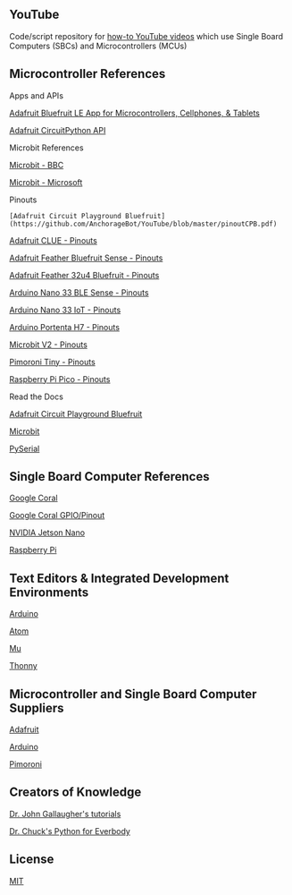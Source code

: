 ## YouTube

Code/script repository for [how-to YouTube videos](https://www.youtube.com/channel/UCDuWq2wFqeVII1KC7grySRg) which use Single Board Computers (SBCs) and Microcontrollers (MCUs)

## Microcontroller References

Apps and APIs

  [Adafruit Bluefruit LE App for Microcontrollers, Cellphones, & Tablets](https://learn.adafruit.com/bluefruit-le-connect)
  
  [Adafruit CircuitPython API](https://docs.circuitpython.org/en/latest/docs/index.html)

Microbit References

  [Microbit - BBC](https://microbit.org)

  [Microbit - Microsoft](https://makecode.microbit.org)

Pinouts

    [Adafruit Circuit Playground Bluefruit](https://github.com/AnchorageBot/YouTube/blob/master/pinoutCPB.pdf)

  [Adafruit CLUE - Pinouts](https://github.com/AnchorageBot/YouTube/blob/master/pinoutCLUE.pdf)

  [Adafruit Feather Bluefruit Sense - Pinouts](https://github.com/AnchorageBot/YouTube/blob/master/pinoutFeatherSense.pdf)

  [Adafruit Feather 32u4 Bluefruit - Pinouts](https://github.com/AnchorageBot/YouTube/blob/master/pinoutBlueFeather32copy.png)

  [Arduino Nano 33 BLE Sense - Pinouts](https://github.com/AnchorageBot/YouTube/blob/master/pinoutNANO33sense.pdf)

  [Arduino Nano 33 IoT - Pinouts](https://github.com/AnchorageBot/YouTube/blob/master/pinoutNANO33IoT.pdf)

  [Arduino Portenta H7 - Pinouts](https://github.com/AnchorageBot/YouTube/blob/master/pinoutPortentaH7.pdf)
  
  [Microbit V2 - Pinouts](https://github.com/AnchorageBot/YouTube/blob/master/pinoutMicrobitV2.pdf)

  [Pimoroni Tiny - Pinouts](https://github.com/AnchorageBot/YouTube/blob/master/pinoutTiny.png)
  
  [Raspberry Pi Pico - Pinouts](https://github.com/AnchorageBot/YouTube/blob/master/pinoutPico.pdf)

Read the Docs

  [Adafruit Circuit Playground Bluefruit](https://docs.circuitpython.org/projects/circuitplayground/en/5.0.5/index.html)

  [Microbit](https://microbit-micropython.readthedocs.io/en/latest/index.html)

  [PySerial](https://pyserial.readthedocs.io/en/latest/)

## Single Board Computer References

[Google Coral](https://coral.ai)

[Google Coral GPIO/Pinout](https://github.com/AnchorageBot/YouTube/blob/master/pinoutCoral.jpeg)

[NVIDIA Jetson Nano](https://developer.nvidia.com/embedded/jetson-nano-developer-kit)

[Raspberry Pi](https://www.raspberrypi.org)

## Text Editors & Integrated Development Environments

[Arduino](https://www.arduino.cc/en/software)

[Atom](https://atom.io)

[Mu](https://codewith.mu)

[Thonny](https://thonny.org)

## Microcontroller and Single Board Computer Suppliers

[Adafruit](https://www.adafruit.com)

[Arduino](https://www.arduino.cc)

[Pimoroni](https://shop.pimoroni.com)

## Creators of Knowledge

[Dr. John Gallaugher's tutorials](https://gallaugher.com)

[Dr. Chuck's Python for Everbody](https://www.py4e.com)

## License
[MIT](https://choosealicense.com/licenses/mit/)
